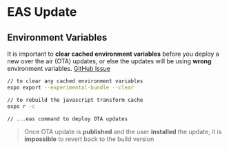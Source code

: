 # EAS Update
## Environment Variables
It is important to **clear cached environment variables** before you deploy a new over the air (OTA) updates, or else the updates will be using **wrong** environment variables. [GitHub Issue](https://github.com/expo/eas-cli/issues/1123)

```bash
// to clear any cached environment variables
expo export --experimental-bundle --clear

// to rebuild the javascript transform cache
expo r -c

// ...eas command to deploy OTA updates
```
> Once OTA update is **published** and the user **installed** the update, it is **impossible** to revert back to the build version